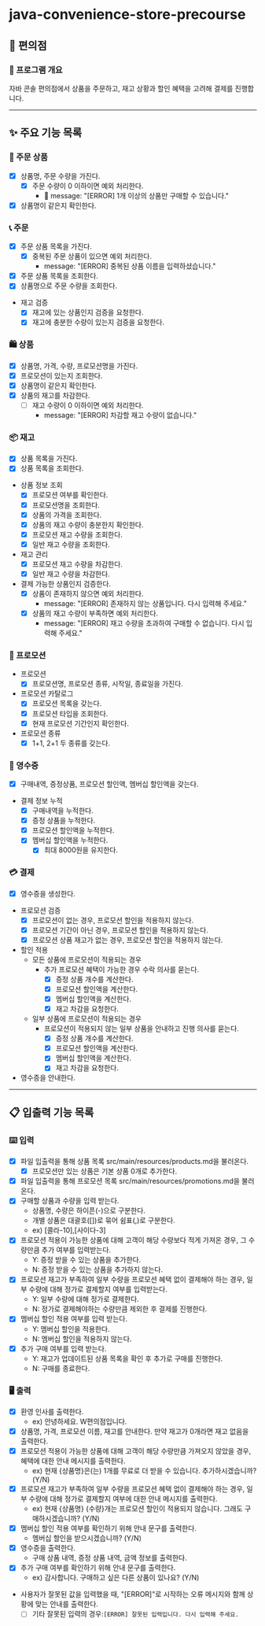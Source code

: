 # java-convenience-store-precourse

## 🏪 편의점

### 📝 프로그램 개요

자바 콘솔 편의점에서 상품을 주문하고, 재고 상황과 할인 혜택을 고려해 결제를 진행합니다.

---

## ✨ 주요 기능 목록

### 🛒 주문 상품

- [x] 상품명, 주문 수량을 가진다.
    - [x] 주문 수량이 0 이하이면 예외 처리한다.
        - 🚫 message: "[ERROR] 1개 이상의 상품만 구매할 수 있습니다."
- [x] 상품명이 같은지 확인한다.

### 📞 주문

- [x] 주문 상품 목록을 가진다.
    - [x] 중복된 주문 상품이 있으면 예외 처리한다.
        - message: "[ERROR] 중복된 상품 이름을 입력하셨습니다."
- [x] 주문 상품 목록을 조회한다.
- [x] 상품명으로 주문 수량을 조회한다.
- 재고 검증
    - [x] 재고에 있는 상품인지 검증을 요청한다.
    - [x] 재고에 충분한 수량이 있는지 검증을 요청한다.

### 🛍️ 상품

- [x] 상품명, 가격, 수량, 프로모션명을 가진다.
- [x] 프로모션이 있는지 조회한다.
- [x] 상품명이 같은지 확인한다.
- [x] 상품의 재고를 차감한다.
    - [ ] 재고 수량이 0 이하이면 예외 처리한다.
        - message: "[ERROR] 차감할 재고 수량이 없습니다."

### 📦 재고

- [x] 상품 목록을 가진다.
- [x] 상품 목록을 조회한다.
- 상품 정보 조회
    - [x] 프로모션 여부를 확인한다.
    - [x] 프로모션명을 조회한다.
    - [x] 상품의 가격을 조회한다.
    - [x] 상품의 재고 수량이 충분한지 확인한다.
    - [x] 프로모션 재고 수량을 조회한다.
    - [x] 일반 재고 수량을 조회한다.
- 재고 관리
    - [x] 프로모션 재고 수량을 차감한다.
    - [x] 일반 재고 수량을 차감한다.
- 결제 가능한 상품인지 검증한다.
    - [x] 상품이 존재하지 않으면 예외 처리한다.
        - message: "[ERROR] 존재하지 않는 상품입니다. 다시 입력해 주세요."
    - [x] 상품의 재고 수량이 부족하면 예외 처리한다.
        - message: "[ERROR] 재고 수량을 초과하여 구매할 수 없습니다. 다시 입력해 주세요."

### 🎁 프로모션

- 프로모션
    - [x] 프로모션명, 프로모션 종류, 시작일, 종료일을 가진다.

- 프로모션 카탈로그
    - [x] 프로모션 목록을 갖는다.
    - [x] 프로모션 타입을 조회한다.
    - [x] 현재 프로모션 기간인지 확인한다.

- 프로모션 종류
    - [x] 1+1, 2+1 두 종류를 갖는다.

### 🧾 영수증

- [x] 구매내역, 증정상품, 프로모션 할인액, 멤버십 할인액을 갖는다.
- 결제 정보 누적
    - [x] 구매내역을 누적한다.
    - [x] 증정 상품을 누적한다.
    - [x] 프로모션 할인액을 누적한다.
    - [x] 멤버십 할인액을 누적한다.
        - [x] 최대 8000원을 유지한다.

### 💳 결제

- [x] 영수증을 생성한다.
- 프로모션 검증
    - [x] 프로모션이 없는 경우, 프로모션 할인을 적용하지 않는다.
    - [x] 프로모션 기간이 아닌 경우, 프로모션 할인을 적용하지 않는다.
    - [x] 프로모션 상품 재고가 없는 경우, 프로모션 할인을 적용하지 않는다.
- 할인 적용
    - 모든 상품에 프로모션이 적용되는 경우
        - 추가 프로모션 혜택이 가능한 경우 수락 의사를 묻는다.
            - [x] 증정 상품 개수를 계산한다.
            - [x] 프로모션 할인액을 계산한다.
            - [x] 멤버십 할인액을 계산한다.
            - [x] 재고 차감을 요청한다.
    - 일부 상품에 프로모션이 적용되는 경우
        - 프로모션이 적용되지 않는 일부 상품을 안내하고 진행 의사를 묻는다.
            - [x] 증정 상품 개수를 계산한다.
            - [x] 프로모션 할인액을 계산한다.
            - [x] 멤버십 할인액을 계산한다.
            - [x] 재고 차감을 요청한다.
- 영수증을 안내한다.

---

## 📋 입출력 기능 목록

### ⌨️ 입력

- [x] 파일 입출력을 통해 상품 목록 src/main/resources/products.md을 불러온다.
    - [x] 프로모션만 있는 상품은 기본 상품 0개로 추가한다.
- [x] 파일 입출력을 통해 프로모션 목록 src/main/resources/promotions.md을 불러온다.
- [x] 구매할 상품과 수량을 입력 받는다.
    - 상품명, 수량은 하이픈(-)으로 구분한다.
    - 개별 상품은 대괄호([])로 묶어 쉼표(,)로 구분한다.
    - ex) [콜라-10],[사이다-3]
- [x] 프로모션 적용이 가능한 상품에 대해 고객이 해당 수량보다 적게 가져온 경우, 그 수량만큼 추가 여부를 입력받는다.
    - Y: 증정 받을 수 있는 상품을 추가한다.
    - N: 증정 받을 수 있는 상품을 추가하지 않는다.
- [x] 프로모션 재고가 부족하여 일부 수량을 프로모션 혜택 없이 결제해야 하는 경우, 일부 수량에 대해 정가로 결제할지 여부를 입력받는다.
    - Y: 일부 수량에 대해 정가로 결제한다.
    - N: 정가로 결제해야하는 수량만큼 제외한 후 결제를 진행한다.
- [x] 멤버십 할인 적용 여부를 입력 받는다.
    - Y: 멤버십 할인을 적용한다.
    - N: 멤버십 할인을 적용하지 않는다.
- [x] 추가 구매 여부를 입력 받는다.
    - Y: 재고가 업데이트된 상품 목록을 확인 후 추가로 구매를 진행한다.
    - N: 구매를 종료한다.

### 🖥️ 출력

- [x] 환영 인사를 출력한다.
    - ex) 안녕하세요. W편의점입니다.
- [x] 상품명, 가격, 프로모션 이름, 재고를 안내한다. 만약 재고가 0개라면 재고 없음을 출력한다.
- [x] 프로모션 적용이 가능한 상품에 대해 고객이 해당 수량만큼 가져오지 않았을 경우, 혜택에 대한 안내 메시지를 출력한다.
    - ex) 현재 {상품명}은(는) 1개를 무료로 더 받을 수 있습니다. 추가하시겠습니까? (Y/N)
- [x] 프로모션 재고가 부족하여 일부 수량을 프로모션 혜택 없이 결제해야 하는 경우, 일부 수량에 대해 정가로 결제할지 여부에 대한 안내 메시지를 출력한다.
    - ex) 현재 {상품명} {수량}개는 프로모션 할인이 적용되지 않습니다. 그래도 구매하시겠습니까? (Y/N)
- [x] 멤버십 할인 적용 여부를 확인하기 위해 안내 문구를 출력한다.
    - 멤버십 할인을 받으시겠습니까? (Y/N)
- [x] 영수증을 출력한다.
    - 구매 상품 내역, 증정 상품 내역, 금액 정보를 출력한다.
- [x] 추가 구매 여부를 확인하기 위해 안내 문구를 출력한다.
    - ex) 감사합니다. 구매하고 싶은 다른 상품이 있나요? (Y/N)
- 사용자가 잘못된 값을 입력했을 때, "[ERROR]"로 시작하는 오류 메시지와 함께 상황에 맞는 안내를 출력한다.
    - [ ] 기타 잘못된 입력의 경우:`[ERROR] 잘못된 입력입니다. 다시 입력해 주세요.`

